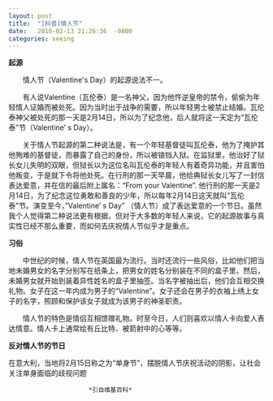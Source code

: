 ```yaml
---
layout: post
title:  "[科普]情人节"
date:   2016-02-13 21:26:36  -0800
categories: seeing
---
```

**起源**

　　情人节（Valentine's Day）的起源说法不一。

　　有人说Valentine（瓦伦泰）是一名神父，因为他忤逆皇帝的禁令，偷偷为年轻情人证婚而被处死。因为当时出于战争的需要，所以年轻男士被禁止结婚。瓦伦泰神父被处死的那一天是2月14日，所以为了纪念他，后人就将这一天定为“瓦伦泰”节（Valentine’ s Day）。

 　　关于情人节起源的第二种说法是，有一个年轻基督徒叫瓦伦泰，他为了掩护其他殉难的基督徒，而暴露了自己的身份，所以被锒铛入狱。在监狱里，他治好了狱长女儿失明的双眼，但狱长以为这位名叫瓦伦泰的年轻人有着奇异功能，并且害怕他叛变，于是就下令将他处死。在行刑的那一天早晨，他给典狱长女儿写了一封信表达爱意，并在信的最后附上属名：“From your Valentine”. 他行刑的那一天是2月14日，为了纪念这位勇敢和善良的少年，所以每年2月14日这天就叫“瓦伦泰”节。演变至今，”Valentine’ s Day” （情人节）成了表达爱意的一个节日。虽然我个人觉得第二种说法更有根据，但对于大多数的年轻人来说，它的起源故事与真实性已经不那么重要，而如何去庆祝情人节似乎才是重点。

**习俗**

　　中世纪的时候，情人节在英国最为流行。当时还流行一些风俗，比如他们把当地未婚男女的名字分别写在纸条上，把男女的姓名分别装在不同的盒子里。然后，未婚男女就开始到装着异性姓名的盒子里抽签。当名字被抽出后，他们会互相交换礼物。女子在这一年内成为男子的“Valentine”。女子还会在男子的衣袖上绣上女子的名字，照顾和保护该女子就成为该男子的神圣职责。

　　情人节的特色是情侣互相馈赠礼物。时至今日，人们则喜欢以情人卡向爱人表达情意。情人卡上通常绘有丘比特、被箭射中的心等等。

**反对情人节的节日**

  在意大利，当地将2月15日称之为“单身节”，摆脱情人节庆祝活动的阴影，让社会关注单身面临的歧视问题

                          *引自维基百科*
